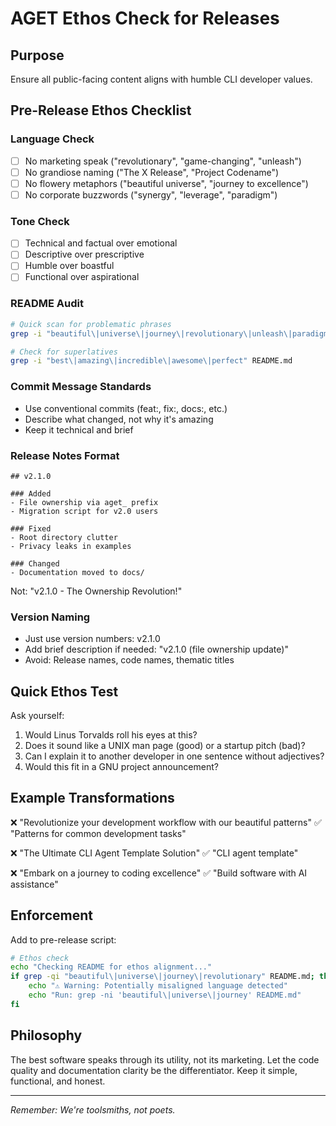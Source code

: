 # AGET Ethos Check for Releases

## Purpose
Ensure all public-facing content aligns with humble CLI developer values.

## Pre-Release Ethos Checklist

### Language Check
- [ ] No marketing speak ("revolutionary", "game-changing", "unleash")
- [ ] No grandiose naming ("The X Release", "Project Codename")
- [ ] No flowery metaphors ("beautiful universe", "journey to excellence")
- [ ] No corporate buzzwords ("synergy", "leverage", "paradigm")

### Tone Check
- [ ] Technical and factual over emotional
- [ ] Descriptive over prescriptive
- [ ] Humble over boastful
- [ ] Functional over aspirational

### README Audit
```bash
# Quick scan for problematic phrases
grep -i "beautiful\|universe\|journey\|revolutionary\|unleash\|paradigm" README.md

# Check for superlatives
grep -i "best\|amazing\|incredible\|awesome\|perfect" README.md
```

### Commit Message Standards
- Use conventional commits (feat:, fix:, docs:, etc.)
- Describe what changed, not why it's amazing
- Keep it technical and brief

### Release Notes Format
```
## v2.1.0

### Added
- File ownership via aget_ prefix
- Migration script for v2.0 users

### Fixed
- Root directory clutter
- Privacy leaks in examples

### Changed
- Documentation moved to docs/
```

Not: "v2.1.0 - The Ownership Revolution!"

### Version Naming
- Just use version numbers: v2.1.0
- Add brief description if needed: "v2.1.0 (file ownership update)"
- Avoid: Release names, code names, thematic titles

## Quick Ethos Test

Ask yourself:
1. Would Linus Torvalds roll his eyes at this?
2. Does it sound like a UNIX man page (good) or a startup pitch (bad)?
3. Can I explain it to another developer in one sentence without adjectives?
4. Would this fit in a GNU project announcement?

## Example Transformations

❌ "Revolutionize your development workflow with our beautiful patterns"
✅ "Patterns for common development tasks"

❌ "The Ultimate CLI Agent Template Solution"
✅ "CLI agent template"

❌ "Embark on a journey to coding excellence"
✅ "Build software with AI assistance"

## Enforcement

Add to pre-release script:
```bash
# Ethos check
echo "Checking README for ethos alignment..."
if grep -qi "beautiful\|universe\|journey\|revolutionary" README.md; then
    echo "⚠️ Warning: Potentially misaligned language detected"
    echo "Run: grep -ni 'beautiful\|universe\|journey' README.md"
fi
```

## Philosophy

The best software speaks through its utility, not its marketing. Let the code quality and documentation clarity be the differentiator. Keep it simple, functional, and honest.

---
*Remember: We're toolsmiths, not poets.*